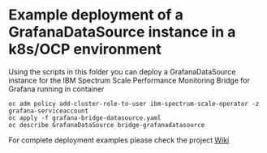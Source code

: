 # Example deployment of a GrafanaDataSource instance in a k8s/OCP environment


Using the scripts in this folder you can deploy a GrafanaDataSource instance for the IBM Spectrum Scale Performance Monitoring Bridge for Grafana running in container

```
oc adm policy add-cluster-role-to-user ibm-spectrum-scale-operator -z grafana-serviceaccount
oc apply -f grafana-bridge-datasource.yaml
oc describe GrafanaDataSource bridge-grafanadatasource

```

For complete deployment examples please check the project [Wiki](https://github.com/IBM/ibm-spectrum-scale-bridge-for-grafana/wiki)
